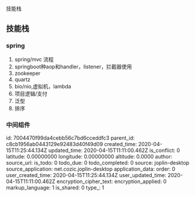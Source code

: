 技能栈

## 技能栈
### spring

1. spring/mvc  流程
2. springboot种aop和handler，listener，拦截器使用
3. zookeeper
4. quartz
5. bio/nio,虚拟机，lambda
6. 项目逻辑/支付
7. 泛型
8. 排序

### 中间组件

id: 7004470f99da4cebb56c7bd6cceddfc3
parent_id: c8cb1956ab0443129e92483d40f49d09
created_time: 2020-04-15T11:25:44.134Z
updated_time: 2020-04-15T11:11:00.462Z
is_conflict: 0
latitude: 0.00000000
longitude: 0.00000000
altitude: 0.0000
author: 
source_url: 
is_todo: 0
todo_due: 0
todo_completed: 0
source: joplin-desktop
source_application: net.cozic.joplin-desktop
application_data: 
order: 0
user_created_time: 2020-04-15T11:25:44.134Z
user_updated_time: 2020-04-15T11:11:00.462Z
encryption_cipher_text: 
encryption_applied: 0
markup_language: 1
is_shared: 0
type_: 1